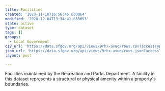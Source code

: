 ```yaml
---
title: Facilities
created: '2020-11-10T16:56:46.630864'
modified: '2020-12-04T19:34:41.633693'
state: active
type: dataset
tags: []
groups:
  - Local Government
csv_url: 'https://data.sfgov.org/api/views/9rhx-avuq/rows.csv?accessType=DOWNLOAD'
json_url: 'https://data.sfgov.org/api/views/9rhx-avuq/rows.json?accessType=DOWNLOAD'
layout: post

---
```

Facilities maintained by the Recreation and Parks Department. A facility in this dataset represents a structural or physical amenity within a property's boundaries.
